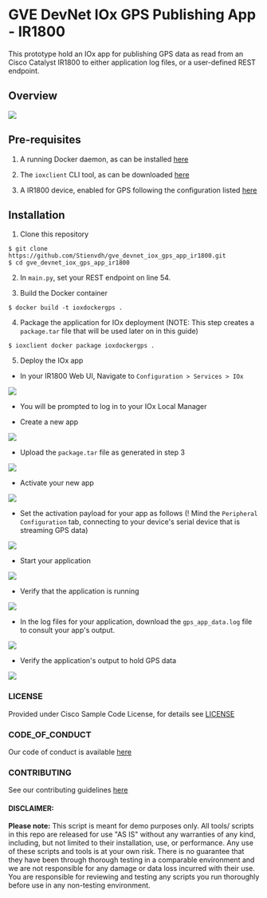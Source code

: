 # GVE DevNet IOx GPS Publishing App - IR1800

This prototype hold an IOx app for publishing GPS data as read from an Cisco Catalyst IR1800 to either application log files, or a user-defined REST endpoint.

## Overview

![](images/overview.png)

## Pre-requisites

1. A running Docker daemon, as can be installed [here](https://www.docker.com/products/docker-desktop/)

2. The `ioxclient` CLI tool, as can be downloaded [here](https://developer.cisco.com/docs/iox/#!iox-resource-downloads/downloads)

3. A IR1800 device, enabled for GPS following the configuration listed [here](https://www.cisco.com/c/en/us/td/docs/routers/access/IR1800/software/b-cisco-ir1800-scg/m-configuring-gps.html)

## Installation

1. Clone this repository

```
$ git clone https://github.com/Stienvdh/gve_devnet_iox_gps_app_ir1800.git
$ cd gve_devnet_iox_gps_app_ir1800
```

2. In `main.py`, set your REST endpoint on line 54. 

3. Build the Docker container

```
$ docker build -t ioxdockergps .
```

4. Package the application for IOx deployment (NOTE: This step creates a `package.tar` file that will be used later on in this guide)

```
$ ioxclient docker package ioxdockergps .
```

5. Deploy the IOx app

- In your IR1800 Web UI, Navigate to `Configuration > Services > IOx`

![](images/step1.png)

- You will be prompted to log in to your IOx Local Manager

- Create a new app

![](images/step2.png)

- Upload the `package.tar` file as generated in step 3

![](images/step3.png)

- Activate your new app

![](images/step4a.png)

- Set the activation payload for your app as follows (! Mind the `Peripheral Configuration` tab, connecting to your device's serial device that is streaming GPS data)

![](images/step4b.png)

- Start your application

![](images/step5.png)

- Verify that the application is running

![](images/step6.png)

- In the log files for your application, download the `gps_app_data.log` file to consult your app's output.

![](images/step7.png)

- Verify the application's output to hold GPS data

![](images/step8.png)

### LICENSE

Provided under Cisco Sample Code License, for details see [LICENSE](LICENSE.md)

### CODE_OF_CONDUCT

Our code of conduct is available [here](CODE_OF_CONDUCT.md)

### CONTRIBUTING

See our contributing guidelines [here](CONTRIBUTING.md)

#### DISCLAIMER:
<b>Please note:</b> This script is meant for demo purposes only. All tools/ scripts in this repo are released for use "AS IS" without any warranties of any kind, including, but not limited to their installation, use, or performance. Any use of these scripts and tools is at your own risk. There is no guarantee that they have been through thorough testing in a comparable environment and we are not responsible for any damage or data loss incurred with their use.
You are responsible for reviewing and testing any scripts you run thoroughly before use in any non-testing environment.
